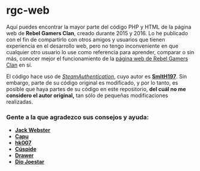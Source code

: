 # rgc-web
Aquí puedes encontrar la mayor parte del código PHP y HTML de la página web de **Rebel Gamers Clan**, creado durante 2015 y 2016.
Lo he publicado con el fin de compartirlo con otros amigos y usuarios que tienen experiencia en el desarrollo web, pero no tengo inconveniente en que cualquier otro usuario lo use como referencia para aprender, comparar o sin más, conocer mejor el funcionamiento de la [página web de Rebel Gamers Clan](http://rebelgamersclan.com) en sí.

El código hace uso de *[SteamAuthentication](https://github.com/SmItH197/SteamAuthentication)*, cuyo autor es **[SmItH197](https://github.com/SmItH197/)**. Sin embargo, parte de su código original es modificado, y por lo tanto, es posible que haya partes de su código en este repositorio, **del cuál no me considero el autor original,** tan sólo de pequeñas modificaciones realizadas.

### Gente a la que agradezco sus consejos y ayuda:
* **[Jack Webster](https://github.com/jack-webster)**
* **[Capu](https://github.com/mcapu)**
* **[hk007](https://github.com/hk0O7)**
* **[Cúspide](http://steamcommunity.com/id/cuspide/)**
* **[Drawer](http://steamcommunity.com/id/drawer4e/)**
* **[Dio Joestar](https://github.com/DioJoestar)**
